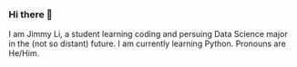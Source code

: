 ### Hi there 👋

I am Jimmy Li, a student learning coding and persuing Data Science major in the (not so distant) future.
I am currently learning Python.
Pronouns are He/Him.
